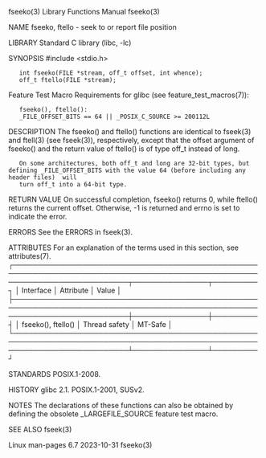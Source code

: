 fseeko(3)							   Library Functions Manual							     fseeko(3)

NAME
       fseeko, ftello - seek to or report file position

LIBRARY
       Standard C library (libc, -lc)

SYNOPSIS
       #include <stdio.h>

       int fseeko(FILE *stream, off_t offset, int whence);
       off_t ftello(FILE *stream);

   Feature Test Macro Requirements for glibc (see feature_test_macros(7)):

       fseeko(), ftello():
	   _FILE_OFFSET_BITS == 64 || _POSIX_C_SOURCE >= 200112L

DESCRIPTION
       The  fseeko()  and  ftello() functions are identical to fseek(3) and ftell(3) (see fseek(3)), respectively, except that the offset argument of fseeko()
       and the return value of ftello() is of type off_t instead of long.

       On some architectures, both off_t and long are 32-bit types, but defining _FILE_OFFSET_BITS with the value 64 (before including any header files)  will
       turn off_t into a 64-bit type.

RETURN VALUE
       On  successful  completion,  fseeko() returns 0, while ftello() returns the current offset.  Otherwise, -1 is returned and errno is set to indicate the
       error.

ERRORS
       See the ERRORS in fseek(3).

ATTRIBUTES
       For an explanation of the terms used in this section, see attributes(7).
       ┌───────────────────────────────────────────────────────────────────────────────────────────────────────────────────────────┬───────────────┬─────────┐
       │ Interface														   │ Attribute	   │ Value   │
       ├───────────────────────────────────────────────────────────────────────────────────────────────────────────────────────────┼───────────────┼─────────┤
       │ fseeko(), ftello()													   │ Thread safety │ MT-Safe │
       └───────────────────────────────────────────────────────────────────────────────────────────────────────────────────────────┴───────────────┴─────────┘

STANDARDS
       POSIX.1-2008.

HISTORY
       glibc 2.1.  POSIX.1-2001, SUSv2.

NOTES
       The declarations of these functions can also be obtained by defining the obsolete _LARGEFILE_SOURCE feature test macro.

SEE ALSO
       fseek(3)

Linux man-pages 6.7							  2023-10-31								     fseeko(3)
